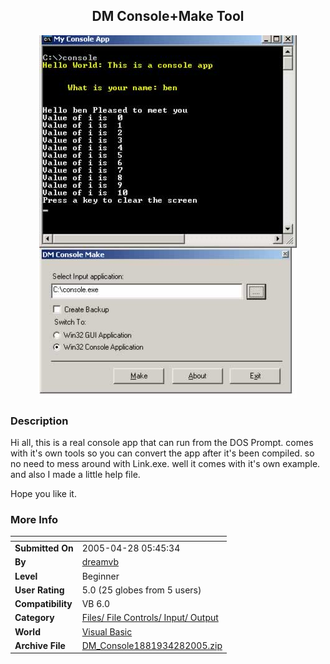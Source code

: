 ﻿<div align="center">

## DM Console\+Make Tool

<img src="PIC2005428128252894.jpg">
</div>

### Description

Hi all, this is a real console app that can run from the DOS Prompt. comes with it's own tools so you can convert the app after it's been compiled. so no need to mess around with Link.exe. well it comes with it's own example. and also I made a little help file.

Hope you like it.
 
### More Info
 


<span>             |<span>
---                |---
**Submitted On**   |2005-04-28 05:45:34
**By**             |[dreamvb](https://github.com/Planet-Source-Code/PSCIndex/blob/master/ByAuthor/dreamvb.md)
**Level**          |Beginner
**User Rating**    |5.0 (25 globes from 5 users)
**Compatibility**  |VB 6\.0
**Category**       |[Files/ File Controls/ Input/ Output](https://github.com/Planet-Source-Code/PSCIndex/blob/master/ByCategory/files-file-controls-input-output__1-3.md)
**World**          |[Visual Basic](https://github.com/Planet-Source-Code/PSCIndex/blob/master/ByWorld/visual-basic.md)
**Archive File**   |[DM\_Console1881934282005\.zip](https://github.com/Planet-Source-Code/dreamvb-dm-console-make-tool__1-60248/archive/master.zip)








